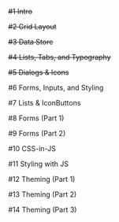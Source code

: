 ~~#1 Intro~~

~~#2 Grid Layout~~

~~#3 Data Store~~

~~#4 Lists, Tabs, and Typography~~

~~#5 Dialogs & Icons~~

#6 Forms, Inputs, and Styling

#7 Lists & IconButtons

#8 Forms (Part 1)

#9 Forms (Part 2)

#10 CSS-in-JS

#11 Styling with JS

#12 Theming (Part 1)

#13 Theming (Part 2)

#14 Theming (Part 3)
